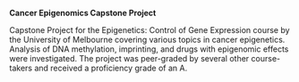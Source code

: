 **Cancer Epigenomics Capstone Project**

Capstone Project for the Epigenetics: Control of Gene Expression course by the University of Melbourne covering various topics in cancer epigenetics. Analysis of DNA methylation, imprinting, and drugs with epigenomic effects were investigated. The project was peer-graded by several other course-takers and received a proficiency grade of an A.
